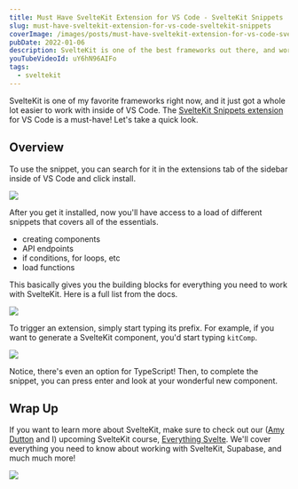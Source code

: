 ```yaml
---
title: Must Have SvelteKit Extension for VS Code - SvelteKit Snippets
slug: must-have-sveltekit-extension-for-vs-code-sveltekit-snippets
coverImage: /images/posts/must-have-sveltekit-extension-for-vs-code-sveltekit-snippets/cover.png
pubDate: 2022-01-06
description: SvelteKit is one of the best frameworks out there, and working with it just got much much easier!
youTubeVideoId: uY6hN96AIFo
tags:
  - sveltekit
---
```


SvelteKit is one of my favorite frameworks right now, and it just got a whole lot easier to work with inside of VS Code. The [SvelteKit Snippets extension](https://marketplace.visualstudio.com/items?itemName=stordahl.sveltekit-snippets) for VS Code is a must-have! Let's take a quick look.

## Overview

To use the snippet, you can search for it in the extensions tab of the sidebar inside of VS Code and click install.

![](/images/posts/must-have-sveltekit-extension-for-vs-code-sveltekit-snippets/1.png)

After you get it installed, now you'll have access to a load of different snippets that covers all of the essentials.

- creating components
- API endpoints
- if conditions, for loops, etc
- load functions

This basically gives you the building blocks for everything you need to work with SvelteKit. Here is a full list from the docs.

![](/images/posts/must-have-sveltekit-extension-for-vs-code-sveltekit-snippets/2.png)

To trigger an extension, simply start typing its prefix. For example, if you want to generate a SvelteKit component, you'd start typing `kitComp`.

![](/images/posts/must-have-sveltekit-extension-for-vs-code-sveltekit-snippets/3.png)

Notice, there's even an option for TypeScript! Then, to complete the snippet, you can press enter and look at your wonderful new component.

## Wrap Up

If you want to learn more about SvelteKit, make sure to check out our ([Amy Dutton](https://twitter.com/selfteachme) and I) upcoming SvelteKit course, [Everything Svelte](https://www.everythingsvelte.com/). We'll cover everything you need to know about working with SvelteKit, Supabase, and much much more!

![](/images/posts/must-have-sveltekit-extension-for-vs-code-sveltekit-snippets/4.png)
